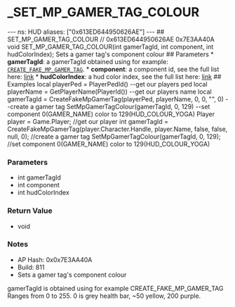 # _SET_MP_GAMER_TAG_COLOUR

--- ns: HUD aliases: ["0x613ED644950626AE"] --- ## SET_MP_GAMER_TAG_COLOUR  // 0x613ED644950626AE 0x7E3AA40A void SET_MP_GAMER_TAG_COLOUR(int gamerTagId, int component, int hudColorIndex);  Sets a gamer tag's component colour  ## Parameters * **gamerTagId**: a gamerTagId obtained using  for example: [`CREATE_FAKE_MP_GAMER_TAG`](#_0xBFEFE3321A3F5015). * **component**: a component id, see the full list here: [link](https://docs.fivem.net/docs/game-references/gamer-tags/#components-list) * **hudColorIndex**: a hud color index, see the full list here: [link](https://docs.fivem.net/docs/game-references/hud-colors/)  ## Examples local playerPed = PlayerPedId() --get our players ped local playerName = GetPlayerName(PlayerId()) --get our players name local gamerTagId = CreateFakeMpGamerTag(playerPed, playerName, 0, 0, "", 0) --create a gamer tag SetMpGamerTagColour(gamerTagId, 0, 129) --set component 0(GAMER_NAME) color to 129(HUD_COLOUR_YOGA)  Player player = Game.Player; //get our player int gamerTagId = CreateFakeMpGamerTag(player.Character.Handle, player.Name, false, false, null, 0); //create a gamer tag SetMpGamerTagColour(gamerTagId, 0, 129); //set component 0(GAMER_NAME) color to 129(HUD_COLOUR_YOGA)

### Parameters
* int gamerTagId
* int component
* int hudColorIndex

### Return Value
* void

### Notes
* AP Hash: 0x0x7E3AA40A
* Build: 811
* Sets a gamer tag's component colour

gamerTagId is obtained using for example CREATE_FAKE_MP_GAMER_TAG
Ranges from 0 to 255. 0 is grey health bar, ~50 yellow, 200 purple.

